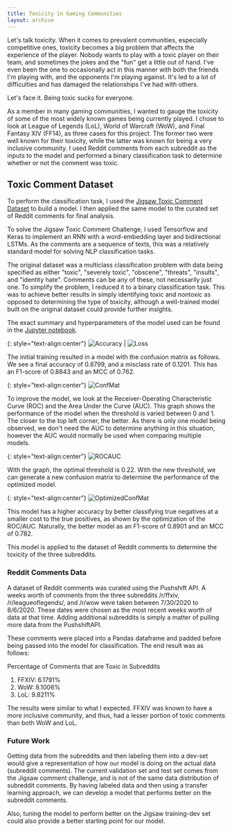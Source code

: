 ```yaml
---
title: Toxicity in Gaming Communities
layout: archive
---
```

Let's talk toxicity. When it comes to prevalent communities, especially competitive ones, toxicity becomes a big problem that affects the experience of the player. Nobody wants to play with a toxic player on their team, and sometimes the jokes and the "fun" get a little out of hand. I've even been the one to occasionally act in this manner with both the friends I'm playing with, and the opponents I'm playing against. It's led to a lot of difficulties and has damaged the relationships I've had with others.

Let's face it. Being toxic sucks for everyone.

As a member in many gaming communities, I wanted to gauge the toxicity of some of the most widely known games being currently played. I chose to look at League of Legends (LoL), World of Warcraft (WoW), and Final Fantasy XIV (FF14), as three cases for this project. The former two were well known for their toxicity, while the latter was known for being a very inclusive community. I used Reddit comments from each subreddit as the inputs to the model and performed a binary classification task to determine whether or not the comment was toxic.

## Toxic Comment Dataset

To perform the classification task, I used the [Jigsaw Toxic Comment Dataset](https://www.kaggle.com/c/jigsaw-toxic-comment-classification-challenge) to build a model. I then applied the same model to the curated set of Reddit comments for final analysis.

To solve the Jigsaw Toxic Comment Challenge, I used Tensorflow and Keras to implement an RNN with a word-embedding layer and bidirectional LSTMs. As the comments are a sequence of texts, this was a relatively standard model for solving NLP classification tasks.

The original dataset was a multiclass classification problem with data being specified as either "toxic", "severely toxic", "obscene", "threats", "insults", and "identity hate". Comments can be any of these, not necessarily just one. To simplify the problem, I reduced it to a binary classification task. This was to achieve better results in simply identifying toxic and nontoxic as opposed to determining the type of toxicity, although a well-trained model built on the original dataset could provide further insights.

The exact summary and hyperparameters of the model used can be found in the [Jupyter notebook](https://github.com/yma3/Toxicity-In-Gaming-Communities).

{: style="text-align:center"}
![Accuracy](/assets/images/toxcom/acc.png) | ![Loss](/assets/images/toxcom/loss.png)

The initial training resulted in a model with the confusion matrix as follows. We see a final accuracy of 0.8799, and a misclass rate of 0.1201. This has an F1-score of 0.8843 and an MCC of 0.762.

{: style="text-align:center"}
![ConfMat](/assets/images/toxcom/confmat.png)

To improve the model, we look at the Receiver-Operating Characteristic Curve (ROC) and the Area Under the Curve (AUC). This graph shows the performance of the model when the threshold is varied between 0 and 1. The closer to the top left corner, the better. As there is only one model being observed, we don't need the AUC to determine anything in this situation, however the AUC would normally be used when comparing multiple models.

{: style="text-align:center"}
![ROCAUC](/assets/images/toxcom/rocauc.png)

With the graph, the optimal threshold is 0.22. With the new threshold, we can generate a new confusion matrix to determine the performance of the optimized model.

{: style="text-align:center"}
![OptimizedConfMat](/assets/images/toxcom/confmatopt.png)

This model has a higher accuracy by better classifying true negatives at a smaller cost to the true positives, as shown by the optimization of the ROC/AUC. Naturally, the better model as an F1-score of 0.8901 and an MCC of 0.782.

This model is applied to the dataset of Reddit comments to determine the toxicity of the three subreddits.

### Reddit Comments Data
A dataset of Reddit comments was curated using the Pushshift API. A weeks worth of comments from the three subreddits /r/ffxiv, /r/leagueoflegends/, and /r/wow were taken between 7/30/2020 to 8/6/2020. These dates were chosen as the most recent weeks worth of data at that time. Adding additional subreddits is simply a matter of pulling more data from the PushshiftAPI.

These comments were placed into a Pandas dataframe and padded before being passed into the model for classification. The end result was as follows:

Percentage of Comments that are Toxic in Subreddits
1. FFXIV: 6.1791%
2. WoW: 8.1006%
3. LoL: 9.8211%

The results were similar to what I expected. FFXIV was known to have a more inclusive community, and thus, had a lesser portion of toxic comments than both WoW and LoL.

### Future Work
Getting data from the subreddits and then labeling them into a dev-set would give a representation of how our model is doing on the actual data (subreddit comments). The current validation set and test set comes from the Jigsaw comment challenge, and is not of the same data distribution of subreddit comments. By having labeled data and then using a transfer learning approach, we can develop a model that performs better on the subreddit comments.

Also, tuning the model to perform better on the Jigsaw training-dev set could also provide a better starting point for our model.
